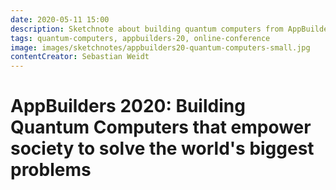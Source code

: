 ```yaml
---
date: 2020-05-11 15:00
description: Sketchnote about building quantum computers from AppBuilders 2020 (online conference)
tags: quantum-computers, appbuilders-20, online-conference
image: images/sketchnotes/appbuilders20-quantum-computers-small.jpg
contentCreator: Sebastian Weidt
---
```


# AppBuilders 2020: Building Quantum Computers that empower society to solve the world's biggest problems
